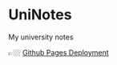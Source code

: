 # UniNotes
My university notes

👉🏼 [Github Pages Deployment](https://edward-ji.github.io/UniNotes/)
